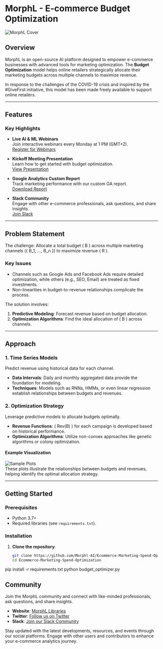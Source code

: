 # MorphL - E-commerce Budget Optimization  

![MorphL Cover](https://pbs.twimg.com/profile_banners/1870586867973828608/1734871653/1500x500)  

## Overview  

MorphL is an open-source AI platform designed to empower e-commerce businesses with advanced tools for marketing optimization. The **Budget Optimization** model helps online retailers strategically allocate their marketing budgets across multiple channels to maximize revenue.

In response to the challenges of the COVID-19 crisis and inspired by the #GiveFirst initiative, this model has been made freely available to support online retailers.

---

## Features  

### Key Highlights  

- **Live AI & ML Webinars**  
  Join interactive webinars every Monday at 1 PM (GMT+2).  
  [Register for Webinars](https://www.crowdcast.io/e/Ecommerce-Marketing-Spend-Optimization)

- **Kickoff Meeting Presentation**  
  Learn how to get started with budget optimization.  
  [View Presentation](https://bit.ly/budget-optimization-kickoff)

- **Google Analytics Custom Report**  
  Track marketing performance with our custom GA report.  
  [Download Report](https://bit.ly/ga-bo-report)

- **Slack Community**  
  Engage with other e-commerce professionals, ask questions, and share insights.  
  [Join Slack](https://bit.ly/morphl-slack-invite)

---

## Problem Statement  

The challenge: Allocate a total budget \( B \) across multiple marketing channels \({ B_1, ..., B_n }\) to maximize revenue \( R \).  

### Key Issues  
- Channels such as Google Ads and Facebook Ads require detailed optimization, while others (e.g., SEO, Email) are treated as fixed investments.  
- Non-linearities in budget-to-revenue relationships complicate the process.  

The solution involves:  
1. **Predictive Modeling**: Forecast revenue based on budget allocation.  
2. **Optimization Algorithms**: Find the ideal allocation of \( B \) across channels.

---

## Approach  

### 1. **Time Series Models**  
Predict revenue using historical data for each channel.  
- **Data Intervals**: Daily and monthly aggregated data provide the foundation for modeling.  
- **Techniques**: Models such as RNNs, HMMs, or even linear regression establish relationships between budgets and revenues.

### 2. **Optimization Strategy**  
Leverage predictive models to allocate budgets optimally.  
- **Revenue Functions**: \( Rev(B) \) for each campaign is developed based on historical performance.  
- **Optimization Algorithms**: Utilize non-convex approaches like genetic algorithms or colony optimization.  

#### Example Visualization  
![Sample Plots](https://raw.githubusercontent.com/Morphl-AI/Ecommerce-Marketing-Spend-Optimization/master/Images/sample-plots.png)  
These plots illustrate the relationships between budgets and revenues, helping identify the optimal allocation strategy.

---

## Getting Started  

### Prerequisites  
- Python 3.7+  
- Required libraries (see `requirements.txt`).  

### Installation  

1. **Clone the repository**:  
   ```bash
   git clone https://github.com/Morphl-AI/Ecommerce-Marketing-Spend-Optimization.git
   cd Ecommerce-Marketing-Spend-Optimization
pip install -r requirements.txt
python budget_optimizer.py

## Community  

Join the MorphL community and connect with like-minded professionals, ask questions, and share insights.  

- **Website**: [MorphL Libraries](http://morphllibraries.com/)  
- **Twitter**: [Follow us on Twitter](https://x.com/morphl_lib)  
- **Slack**: [Join our Slack Community](https://bit.ly/morphl-slack-invite)  

Stay updated with the latest developments, resources, and events through our social platforms. Engage with other users and contributors to enhance your e-commerce analytics journey.
